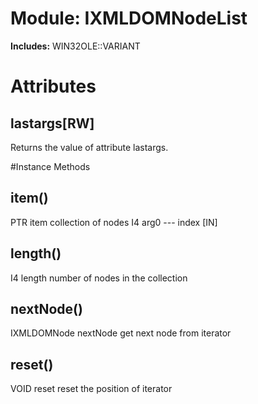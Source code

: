 # Module: IXMLDOMNodeList
    
**Includes:** WIN32OLE::VARIANT
  



# Attributes
## lastargs[RW] [](#attribute-i-lastargs)
Returns the value of attribute lastargs.


#Instance Methods
## item() [](#method-i-item)
PTR item collection of nodes
    I4 arg0 --- index [IN]

## length() [](#method-i-length)
I4 length number of nodes in the collection

## nextNode() [](#method-i-nextNode)
IXMLDOMNode nextNode get next node from iterator

## reset() [](#method-i-reset)
VOID reset reset the position of iterator

